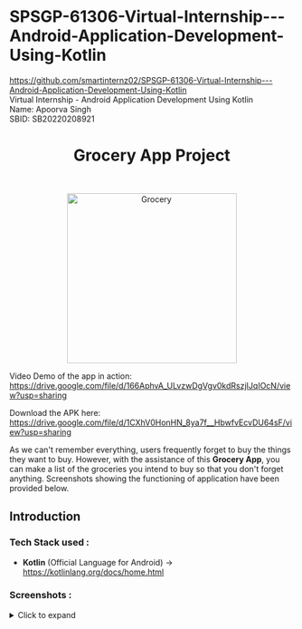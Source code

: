 # SPSGP-61306-Virtual-Internship---Android-Application-Development-Using-Kotlin
https://github.com/smartinternz02/SPSGP-61306-Virtual-Internship---Android-Application-Development-Using-Kotlin
<br>
Virtual Internship - Android Application Development Using Kotlin
<br>
Name: Apoorva Singh <br>
SBID:	SB20220208921
<h1 align="center"> Grocery App Project </h1> <br>
<p align="center">
  <a href="https://github.com/smartinternz02/SPSGP-61306-Virtual-Internship---Android-Application-Development-Using-Kotlin">
    <img alt="Grocery" title="Grocery" src="https://user-images.githubusercontent.com/97695341/192101558-c6997212-8c3b-4bd9-8dbe-24ad100f1434.jpg" width="300">
  </a>
</p>

Video Demo of the app in action: https://drive.google.com/file/d/166AphvA_ULvzwDgVgv0kdRszjIJqIOcN/view?usp=sharing

Download the APK here: https://drive.google.com/file/d/1CXhV0HonHN_8ya7f__HbwfvEcvDU64sF/view?usp=sharing

As we can't remember everything, users frequently forget to buy the things they want to buy. However, with the assistance of this **Grocery App**, you can make a list of the groceries you intend to buy so that you don't forget anything. Screenshots showing the functioning of application have been provided below.


## Introduction

### Tech Stack used :

* **Kotlin** (Official Language for Android) -> https://kotlinlang.org/docs/home.html

###  Screenshots :
<details>
     <summary> Click to expand </summary>
  
   Screen Splash               | Adding to list           |  Grocery list preview
:-------------------------:|:-------------------------:|:-------------------------:
![](https://user-images.githubusercontent.com/97695341/192101701-7793e4ee-c7ec-40f2-9712-8cbeed28add0.png)|![](https://user-images.githubusercontent.com/97695341/192101805-3f9ddcba-fd93-4c94-ac70-6b267c861a48.png)|![](https://user-images.githubusercontent.com/97695341/192101817-ce57ef15-6e83-479e-851c-a0286c685cdb.png)|
  
</details> 
